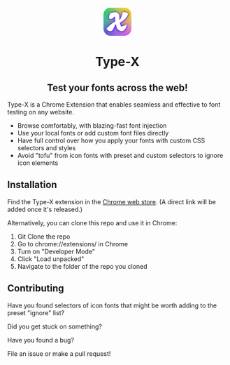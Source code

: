 <p align="center">
    <img alt="type-x icon" src="design/branding/toolbar-icons/typex-active@128.png" width="64" />
</p>
<h1 align="center">
  Type-X
</h1>
<h2 align="center">
  Test your fonts across the web!
</h2>


Type-X is a Chrome Extension that enables seamless and effective to font testing on any website.

- Browse comfortably, with blazing-fast font injection
- Use your local fonts or add custom font files directly
- Have full control over how you apply your fonts with custom CSS selectors and styles
- Avoid "tofu" from icon fonts with preset and custom selectors to ignore icon elements

## Installation

Find the Type-X extension in the [Chrome web store](https://chrome.google.com/webstore/category/extensions). (A direct link will be added once it's released.)

Alternatively, you can clone this repo and use it in Chrome:

1. Git Clone the repo
2. Go to chrome://extensions/ in Chrome
3. Turn on "Developer Mode"
4. Click "Load unpacked"
5. Navigate to the folder of the repo you cloned

## Contributing

Have you found selectors of icon fonts that might be worth adding to the preset "ignore" list?  

Did you get stuck on something?

Have you found a bug?

File an issue or make a pull request!